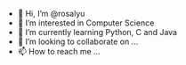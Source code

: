 - 👋 Hi, I’m @rosalyu
- 👀 I’m interested in Computer Science
- 🌱 I’m currently learning Python, C and Java
- 💞️ I’m looking to collaborate on ...
- 📫 How to reach me ...

<!---
rosalyu/rosalyu is a ✨ special ✨ repository because its `README.md` (this file) appears on your GitHub profile.
You can click the Preview link to take a look at your changes.
--->
